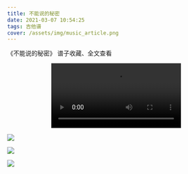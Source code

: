```yaml
---
title: 不能说的秘密
date: 2021-03-07 10:54:25
tags: 吉他谱
cover: /assets/img/music_article.png
---
```


《不能说的秘密》
谱子收藏、全文查看<!--more-->

<video src="https://files.yournotes.cn/video%E4%B8%8D%E8%83%BD%E8%AF%B4%E7%9A%84%E7%A7%98%E5%AF%86.mp4" controls="controls" autoplay="autoplay" style="max-width:100%;display:block;margin-left:auto;margin-right:auto;">您的浏览器不支持视频标签</video>

![](https://gitee.com/Jasper-zh/blogImage/raw/master/%E4%B8%8D%E8%83%BD%E8%AF%B4%E7%9A%84%E7%A7%98%E5%AF%86%EF%BC%88%E5%90%89%E4%BB%96%E8%B0%B1%EF%BC%89/%E4%B8%8D%E8%83%BD%E8%AF%B4%E7%9A%84%E7%A7%98%E5%AF%861.webp)

![](https://gitee.com/Jasper-zh/blogImage/raw/master/%E4%B8%8D%E8%83%BD%E8%AF%B4%E7%9A%84%E7%A7%98%E5%AF%86%EF%BC%88%E5%90%89%E4%BB%96%E8%B0%B1%EF%BC%89/%E4%B8%8D%E8%83%BD%E8%AF%B4%E7%9A%84%E7%A7%98%E5%AF%862.webp)

![](https://gitee.com/Jasper-zh/blogImage/raw/master/%E4%B8%8D%E8%83%BD%E8%AF%B4%E7%9A%84%E7%A7%98%E5%AF%86%EF%BC%88%E5%90%89%E4%BB%96%E8%B0%B1%EF%BC%89/%E4%B8%8D%E8%83%BD%E8%AF%B4%E7%9A%84%E7%A7%98%E5%AF%863.webp)